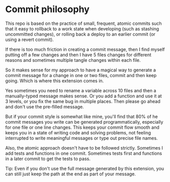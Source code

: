 # Commit philosophy

This repo is based on the practice of small, frequent, atomic commits such that it easy to rollback to a work state when developing (such as stashing uncommitted changes), or rolling back a deploy to an earlier commit (or using a revert commit).

If there is too much friction in creating a commit message, then I find myself putting off a few changes and then I have 5 files changes for different reasons and sometimes multiple tangle changes within each file.

So it makes sense for my approach to have a magical way to generate a commit message for a change in one or two files, commit and then keep going. Which is where this extension comes in.

Yes sometimes you need to rename a variable across 10 files and then a manually-typed message makes sense. Or you add a function and use it at 3 levels, or you fix the same bug in multiple places. Then please go ahead and don't use the pre-filled message.

But if your commit style is somewhat like mine, you'll find that 80% of he commit messages you write can be generated programmatically, especially for one file or one line changes. This keeps your commit flow smooth and keeps you in a state of writing code and solving problems, not feeling interrupted to write meaningful messages or type out precise file names.

Also, the atomic approach doesn't have to be followed strictly. Sometimes I add tests and functions in one commit. Sometimes tests first and functions in a later commit to get the tests to pass.

Tip: Even if you don't use the full message generated by this extension, you can still just keep the path at the end as part of your message.
